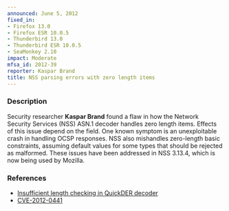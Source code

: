 ```yaml
---
announced: June 5, 2012
fixed_in:
- Firefox 13.0
- Firefox ESR 10.0.5
- Thunderbird 13.0
- Thunderbird ESR 10.0.5
- SeaMonkey 2.10
impact: Moderate
mfsa_id: 2012-39
reporter: Kaspar Brand
title: NSS parsing errors with zero length items
---
```


<h3>Description</h3>

<p>Security researcher <strong>Kaspar Brand</strong> found a flaw in how the
Network Security Services (NSS) ASN.1 decoder handles zero length items. Effects
of this issue depend on the field. One known symptom is an unexploitable crash
in handling OCSP responses. NSS also mishandles zero-length basic constraints,
assuming default values for some types that should be rejected as malformed.
These issues have been addressed in NSS 3.13.4, which is now being used by
Mozilla.
</p>


<h3>References</h3>

<ul>
  <li><a href="https://bugzilla.mozilla.org/show_bug.cgi?id=715073">
       Insufficient length checking in QuickDER decoder</a></li>
  <li><a href="http://cve.mitre.org/cgi-bin/cvename.cgi?name=CVE-2012-0441" class="ex-ref">CVE-2012-0441</a></li>
</ul>



